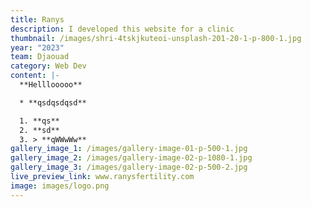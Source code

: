 ```yaml
---
title: Ranys
description: I developed this website for a clinic
thumbnail: /images/shri-4tskjkuteoi-unsplash-201-20-1-p-800-1.jpg
year: "2023"
team: Djaouad
category: Web Dev
content: |-
  **Helllooooo**

  * **qsdqsdqsd**

  1. **qs**
  2. **sd**
  3. > **qWWwWw**
gallery_image_1: /images/gallery-image-01-p-500-1.jpg
gallery_image_2: /images/gallery-image-02-p-1080-1.jpg
gallery_image_3: /images/gallery-image-02-p-500-2.jpg
live_preview_link: www.ranysfertility.com
image: images/logo.png
---
```

